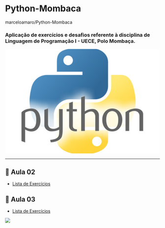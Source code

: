 # Python-Mombaca
marceloamaro/Python-Mombaca
<h3>Aplicação de exercícios e desafios referente à disciplina de Linguagem de Programação I - UECE, Polo Mombaça.</h3>

![](https://github.com/marceloamaro/Python-Mombaca/blob/master/python.jpg)


 ***
 ## 📝 Aula 02

 * [Lista de Exercícios](https://github.com/marceloamaro/Python-Mombaca/tree/master/Lista%20Aula02)

 ## 📝 Aula 03
 
 * [Lista de Exercícios](https://github.com/marceloamaro/Python-Mombaca/tree/master/Lista%20Aula03%20%20Decis%C3%B5es%20e%20Repeti%C3%A7%C3%B5es)



![](https://komarev.com/ghpvc/?username=Python-Mombaca&color=blue&style=flat)
